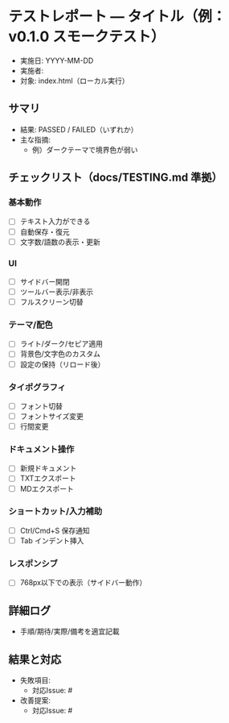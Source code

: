 # テストレポート — タイトル（例：v0.1.0 スモークテスト）

- 実施日: YYYY-MM-DD
- 実施者:
- 対象: index.html（ローカル実行）

## サマリ

- 結果: PASSED / FAILED（いずれか）
- 主な指摘:
  - 例）ダークテーマで境界色が弱い

## チェックリスト（docs/TESTING.md 準拠）

### 基本動作

- [ ] テキスト入力ができる
- [ ] 自動保存・復元
- [ ] 文字数/語数の表示・更新

### UI

- [ ] サイドバー開閉
- [ ] ツールバー表示/非表示
- [ ] フルスクリーン切替

### テーマ/配色

- [ ] ライト/ダーク/セピア適用
- [ ] 背景色/文字色のカスタム
- [ ] 設定の保持（リロード後）

### タイポグラフィ

- [ ] フォント切替
- [ ] フォントサイズ変更
- [ ] 行間変更

### ドキュメント操作

- [ ] 新規ドキュメント
- [ ] TXTエクスポート
- [ ] MDエクスポート

### ショートカット/入力補助

- [ ] Ctrl/Cmd+S 保存通知
- [ ] Tab インデント挿入

### レスポンシブ

- [ ] 768px以下での表示（サイドバー動作）

## 詳細ログ

- 手順/期待/実際/備考を適宜記載

## 結果と対応

- 失敗項目:
  - 対応Issue: #
- 改善提案:
  - 対応Issue: #
